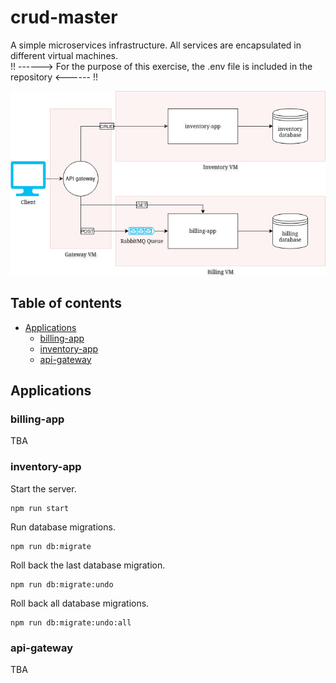 # crud-master

A simple microservices infrastructure. All services are encapsulated in different virtual machines. <br>
!! ------> For the purpose of this exercise, the .env file is included in the repository <------ !!

![image](/images/diagram.jpg)

## Table of contents

- [Applications](#applications)
  - [billing-app](#billing-app)
  - [inventory-app](#inventory-app)
  - [api-gateway](#api-gateway)

## Applications

### billing-app

TBA

### inventory-app

Start the server.

```
npm run start
```

Run database migrations.

```
npm run db:migrate
```

Roll back the last database migration.

```
npm run db:migrate:undo
```

Roll back all database migrations.

```
npm run db:migrate:undo:all
```

### api-gateway

TBA
